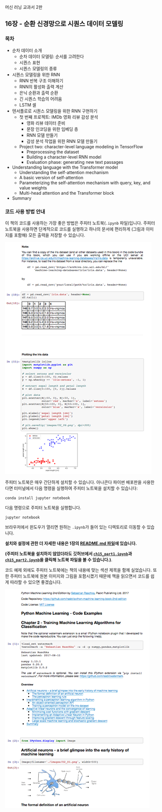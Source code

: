 머신 러닝 교과서 2판


## 16장 - 순환 신경망으로 시퀀스 데이터 모델링


### 목차

- 순차 데이터 소개
    - 순차 데이터 모델링: 순서를 고려한다
    - 시퀀스 표현
    - 시퀀스 모델링의 종류
- 시퀀스 모델링을 위한 RNN
    - RNN 반복 구조 이해하기
    - RNN의 활성화 출력 계산
    - 은닉 순환과 출력 순환
    - 긴 시퀀스 학습의 어려움
    - LSTM 셀
- 텐서플로로 시퀀스 모델링을 위한 RNN 구현하기
    - 첫 번째 프로젝트: IMDb 영화 리뷰 감성 분석
        - 영화 리뷰 데이터 준비
        - 문장 인코딩을 위한 임베딩 층
        - RNN 모델 만들기
        - 감성 분석 작업을 위한 RNN 모델 만들기
  - Project two: character-level language modeling in TensorFlow
    - Preprocessing the dataset
    - Building a character-level RNN model
    - Evaluation phase: generating new text passages
- Understanding language with the Transformer model
  - Understanding the self-attention mechanism
  - A basic version of self-attention
  - Parameterizing the self-attention mechanism with query, key, and value weights
  - Multi-head attention and the Transformer block
- Summary

### 코드 사용 방법 안내

이 책의 코드를 사용하는 가장 좋은 방법은 주피터 노트북(`.ipynb` 파일)입니다. 주피터 노트북을 사용하면 단계적으로 코드를 실행하고 하나의 문서에 편리하게 (그림과 이미지를 포함해) 모든 출력을 저장할 수 있습니다.

![](../ch02/images/jupyter-example-1.png)

주피터 노트북은 매우 간단하게 설치할 수 있습니다. 아나콘다 파이썬 배포판을 사용한다면 터미널에서 다음 명령을 실행하여 주피터 노트북을 설치할 수 있습니다:

    conda install jupyter notebook

다음 명령으로 주피터 노트북을 실행합니다.

    jupyter notebook

브라우저에서 윈도우가 열리면 원하는 `.ipynb`가 들어 있는 디렉토리로 이동할 수 있습니다.

**설치와 설정에 관한 더 자세한 내용은 1장의 [README.md 파일](../ch01/README.md)에 있습니다.**

**(주피터 노트북을 설치하지 않았더라도 깃허브에서 [`ch15_part1.ipynb`](https://github.com/rickiepark/python-machine-learning-book-3rd-edition/blob/master/ch16/ch16_part1.ipynb)과 [`ch15_part2.ipynb`](https://github.com/rickiepark/python-machine-learning-book-3rd-edition/blob/master/ch16/ch16_part2.ipynb)을 클릭해 노트북 파일을 볼 수 있습니다.)**.

코드 예제 외에도 주피터 노트북에는 책의 내용에 맞는 섹션 제목을 함께 실었습니다. 또한 주피터 노트북에 원본 이미지와 그림을 포함시켰기 때문에 책을 읽으면서 코드를 쉽게 따라할 수 있으면 좋겠습니다.

![](../ch02/images/jupyter-example-2.png)
